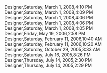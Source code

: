 ﻿Designer,Saturday, March 1, 2008,4:10 PM  Designer,Saturday, March 1, 2008,4:09 PM  Designer,Saturday, March 1, 2008,4:06 PM  Designer,Saturday, March 1, 2008,4:06 PM  Designer,Saturday, March 1, 2008,4:05 PM  Designer,Friday, May 19, 2006,2:58 PM  Designer,Saturday, February 11, 2006,10:40 AM  Designer,Saturday, February 11, 2006,10:20 AM  Designer,Saturday, October 29, 2005,3:33 AM  Designer,Saturday, July 16, 2005,8:26 PM  Designer,Thursday, July 14, 2005,2:30 PM  Designer,Thursday, July 14, 2005,2:29 PM